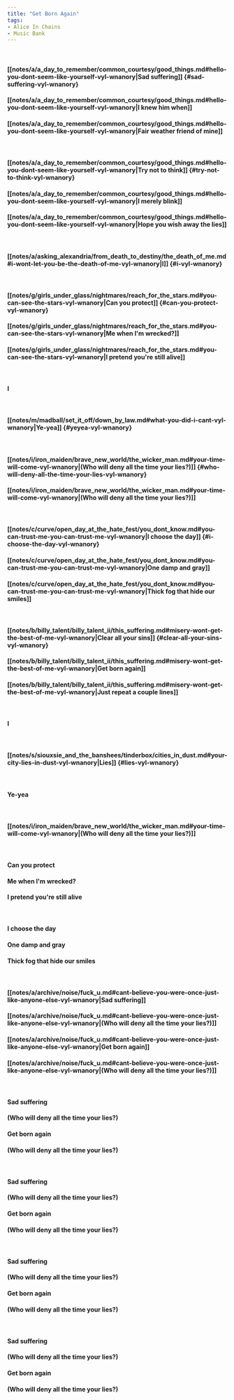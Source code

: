 ```yaml
---
title: "Get Born Again"
tags:
- Alice In Chains
- Music Bank
---
```

&nbsp;
#### [[notes/a/a_day_to_remember/common_courtesy/good_things.md#hello-you-dont-seem-like-yourself-vyl-wnanory|Sad suffering]] {#sad-suffering-vyl-wnanory}
#### [[notes/a/a_day_to_remember/common_courtesy/good_things.md#hello-you-dont-seem-like-yourself-vyl-wnanory|I knew him when]]
#### [[notes/a/a_day_to_remember/common_courtesy/good_things.md#hello-you-dont-seem-like-yourself-vyl-wnanory|Fair weather friend of mine]]
&nbsp;
#### [[notes/a/a_day_to_remember/common_courtesy/good_things.md#hello-you-dont-seem-like-yourself-vyl-wnanory|Try not to think]] {#try-not-to-think-vyl-wnanory}
#### [[notes/a/a_day_to_remember/common_courtesy/good_things.md#hello-you-dont-seem-like-yourself-vyl-wnanory|I merely blink]]
#### [[notes/a/a_day_to_remember/common_courtesy/good_things.md#hello-you-dont-seem-like-yourself-vyl-wnanory|Hope you wish away the lies]]
&nbsp;
#### [[notes/a/asking_alexandria/from_death_to_destiny/the_death_of_me.md#i-wont-let-you-be-the-death-of-me-vyl-wnanory|I]] {#i-vyl-wnanory}
&nbsp;
#### [[notes/g/girls_under_glass/nightmares/reach_for_the_stars.md#you-can-see-the-stars-vyl-wnanory|Can you protect]] {#can-you-protect-vyl-wnanory}
#### [[notes/g/girls_under_glass/nightmares/reach_for_the_stars.md#you-can-see-the-stars-vyl-wnanory|Me when I'm wrecked?]]
#### [[notes/g/girls_under_glass/nightmares/reach_for_the_stars.md#you-can-see-the-stars-vyl-wnanory|I pretend you're still alive]]
&nbsp;
#### I
&nbsp;
#### [[notes/m/madball/set_it_off/down_by_law.md#what-you-did-i-cant-vyl-wnanory|Ye-yea]] {#yeyea-vyl-wnanory}
&nbsp;
#### [[notes/i/iron_maiden/brave_new_world/the_wicker_man.md#your-time-will-come-vyl-wnanory|(Who will deny all the time your lies?)]] {#who-will-deny-all-the-time-your-lies-vyl-wnanory}
#### [[notes/i/iron_maiden/brave_new_world/the_wicker_man.md#your-time-will-come-vyl-wnanory|(Who will deny all the time your lies?)]]
&nbsp;
#### [[notes/c/curve/open_day_at_the_hate_fest/you_dont_know.md#you-can-trust-me-you-can-trust-me-vyl-wnanory|I choose the day]] {#i-choose-the-day-vyl-wnanory}
#### [[notes/c/curve/open_day_at_the_hate_fest/you_dont_know.md#you-can-trust-me-you-can-trust-me-vyl-wnanory|One damp and gray]]
#### [[notes/c/curve/open_day_at_the_hate_fest/you_dont_know.md#you-can-trust-me-you-can-trust-me-vyl-wnanory|Thick fog that hide our smiles]]
&nbsp;
#### [[notes/b/billy_talent/billy_talent_ii/this_suffering.md#misery-wont-get-the-best-of-me-vyl-wnanory|Clear all your sins]] {#clear-all-your-sins-vyl-wnanory}
#### [[notes/b/billy_talent/billy_talent_ii/this_suffering.md#misery-wont-get-the-best-of-me-vyl-wnanory|Get born again]]
#### [[notes/b/billy_talent/billy_talent_ii/this_suffering.md#misery-wont-get-the-best-of-me-vyl-wnanory|Just repeat a couple lines]]
&nbsp;
#### I
&nbsp;
#### [[notes/s/siouxsie_and_the_banshees/tinderbox/cities_in_dust.md#your-city-lies-in-dust-vyl-wnanory|Lies]] {#lies-vyl-wnanory}
&nbsp;
#### Ye-yea
&nbsp;
#### [[notes/i/iron_maiden/brave_new_world/the_wicker_man.md#your-time-will-come-vyl-wnanory|(Who will deny all the time your lies?)]]
&nbsp;
#### Can you protect
#### Me when I'm wrecked?
#### I pretend you're still alive
&nbsp;
#### I choose the day
#### One damp and gray
#### Thick fog that hide our smiles
&nbsp;
#### [[notes/a/archive/noise/fuck_u.md#cant-believe-you-were-once-just-like-anyone-else-vyl-wnanory|Sad suffering]]
#### [[notes/a/archive/noise/fuck_u.md#cant-believe-you-were-once-just-like-anyone-else-vyl-wnanory|(Who will deny all the time your lies?)]]
#### [[notes/a/archive/noise/fuck_u.md#cant-believe-you-were-once-just-like-anyone-else-vyl-wnanory|Get born again]]
#### [[notes/a/archive/noise/fuck_u.md#cant-believe-you-were-once-just-like-anyone-else-vyl-wnanory|(Who will deny all the time your lies?)]]
&nbsp;
#### Sad suffering
#### (Who will deny all the time your lies?)
#### Get born again
#### (Who will deny all the time your lies?)
&nbsp;
#### Sad suffering
#### (Who will deny all the time your lies?)
#### Get born again
#### (Who will deny all the time your lies?)
&nbsp;
#### Sad suffering
#### (Who will deny all the time your lies?)
#### Get born again
#### (Who will deny all the time your lies?)
&nbsp;
#### Sad suffering
#### (Who will deny all the time your lies?)
#### Get born again
#### (Who will deny all the time your lies?)
